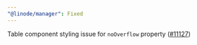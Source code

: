 ```yaml
---
"@linode/manager": Fixed
---
```


Table component styling issue for `noOverflow` property ([#11127](https://github.com/linode/manager/pull/11127))
